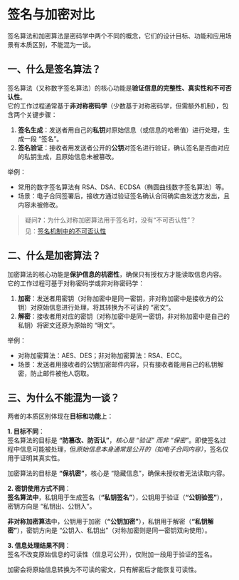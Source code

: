 # 签名与加密对比

签名算法和加密算法是密码学中两个不同的概念，它们的设计目标、功能和应用场景有本质区别，不能混为一谈。


## 一、什么是签名算法？
签名算法（又称数字签名算法）的核心功能是**验证信息的完整性、真实性和不可否认性**。  
它的工作过程通常基于**非对称密码学**（少数基于对称密码学，但需额外机制），包含两个关键步骤：

1. **签名生成**：发送者用自己的**私钥**对原始信息（或信息的哈希值）进行处理，生成一段 “签名”。
2. **签名验证**：接收者用发送者公开的**公钥**对签名进行验证，确认签名是否由对应的私钥生成，且原始信息未被篡改。

举例：

* 常用的数字签名算法有 RSA、DSA、ECDSA（椭圆曲线数字签名算法）等。
* 场景：电子合同签署后，接收方通过验证签名确认合同确实由发送方发出，且内容未被修改。

> 疑问❓：为什么对称加密算法用于签名时，没有“不可否认性”？  
> 见：[签名机制中的不可否认性](./2.2.4__签名机制中的不可否认性.md)


## 二、什么是加密算法？
加密算法的核心功能是**保护信息的机密性**，确保只有授权方才能读取信息内容。
它的工作过程可基于对称密码学或非对称密码学：

1. **加密**：发送者用密钥（对称加密中是同一密钥，非对称加密中是接收方的公钥）对原始信息进行处理，将其转换为不可读的 “密文”。
2. **解密**：接收者用对应的密钥（对称加密中是同一密钥，非对称加密中是自己的私钥）将密文还原为原始的 “明文”。

举例：

* 对称加密算法：AES、DES；非对称加密算法：RSA、ECC。
* 场景：发送者用接收者的公钥加密邮件内容，只有接收者能用自己的私钥解密，防止邮件被他人窃取。


## 三、为什么不能混为一谈？
两者的本质区别体现在**目标和功能**上：

**1. 目标不同**：  
签名算法的目标是 **“防篡改、防否认”**，*核心是 “验证” 而非 “保密”*。即使签名过程中信息可能被处理，但*原始信息本身通常是公开的（如电子合同内容）*，签名仅用于证明其真实性。 

加密算法的目标是 **“保机密”**，核心是 “隐藏信息”，确保未授权者无法读取内容。

**2. 密钥使用方式不同**：  
**签名算法中**，私钥用于生成签名（**“私钥签名”**），公钥用于验证（**“公钥验签”**），密钥方向是 “私钥出、公钥入”。

**非对称加密算法**中，公钥用于加密（**“公钥加密”**），私钥用于解密（**“私钥解密”**），密钥方向是 “公钥入、私钥出”（对称加密则是同一密钥双向使用）。

**3. 信息处理结果不同**：   
签名不改变原始信息的可读性（信息可公开），仅附加一段用于验证的签名。

加密会将原始信息转换为不可读的密文，只有解密后才能恢复可读性。